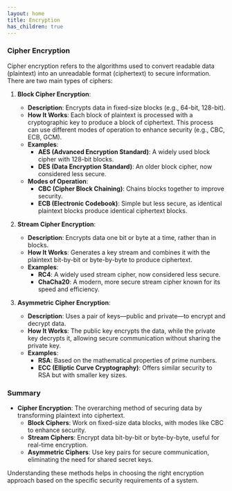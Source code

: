 ```yaml
---
layout: home
title: Encryption
has_children: true
---
```


### **Cipher Encryption**

Cipher encryption refers to the algorithms used to convert readable data (plaintext) into an unreadable format (ciphertext) to secure information. There are two main types of ciphers:

1. **Block Cipher Encryption**:
   - **Description**: Encrypts data in fixed-size blocks (e.g., 64-bit, 128-bit).
   - **How It Works**: Each block of plaintext is processed with a cryptographic key to produce a block of ciphertext. This process can use different modes of operation to enhance security (e.g., CBC, ECB, GCM).
   - **Examples**:
     - **AES (Advanced Encryption Standard)**: A widely used block cipher with 128-bit blocks.
     - **DES (Data Encryption Standard)**: An older block cipher, now considered less secure.
   - **Modes of Operation**:
     - **CBC (Cipher Block Chaining)**: Chains blocks together to improve security.
     - **ECB (Electronic Codebook)**: Simple but less secure, as identical plaintext blocks produce identical ciphertext blocks.

2. **Stream Cipher Encryption**:
   - **Description**: Encrypts data one bit or byte at a time, rather than in blocks.
   - **How It Works**: Generates a key stream and combines it with the plaintext bit-by-bit or byte-by-byte to produce ciphertext.
   - **Examples**:
     - **RC4**: A widely used stream cipher, now considered less secure.
     - **ChaCha20**: A modern, more secure stream cipher known for its speed and efficiency.

3. **Asymmetric Cipher Encryption**:
   - **Description**: Uses a pair of keys—public and private—to encrypt and decrypt data.
   - **How It Works**: The public key encrypts the data, while the private key decrypts it, allowing secure communication without sharing the private key.
   - **Examples**:
     - **RSA**: Based on the mathematical properties of prime numbers.
     - **ECC (Elliptic Curve Cryptography)**: Offers similar security to RSA but with smaller key sizes.

### **Summary**

- **Cipher Encryption**: The overarching method of securing data by transforming plaintext into ciphertext.
  - **Block Ciphers**: Work on fixed-size data blocks, with modes like CBC to enhance security.
  - **Stream Ciphers**: Encrypt data bit-by-bit or byte-by-byte, useful for real-time encryption.
  - **Asymmetric Ciphers**: Use key pairs for secure communication, eliminating the need for shared secret keys. 

Understanding these methods helps in choosing the right encryption approach based on the specific security requirements of a system.